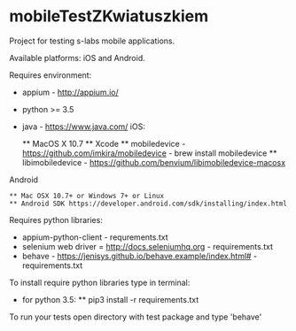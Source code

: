 # mobileTestZKwiatuszkiem

Project for testing s-labs mobile applications.

Available platforms: iOS and Android.

Requires environment:
 * appium - http://appium.io/
 * python >= 3.5
 * java - https://www.java.com/
 iOS:

    ** MacOS X 10.7
    ** Xcode
    ** mobiledevice - https://github.com/imkira/mobiledevice - brew install mobiledevice
    ** libimobiledevice - https://github.com/benvium/libimobiledevice-macosx
 
 Android
 
    ** Mac OSX 10.7+ or Windows 7+ or Linux
    ** Android SDK https://developer.android.com/sdk/installing/index.html

Requires python libraries:

 * appium-python-client - requrements.txt
 * selenium web driver = http://docs.seleniumhq.org - requirements.txt
 * behave - https://jenisys.github.io/behave.example/index.html# - requirements.txt

To install require python libraries type in terminal:

 * for python 3.5:
    ** pip3 install -r requirements.txt

To run your tests open directory with test package and type 'behave'


